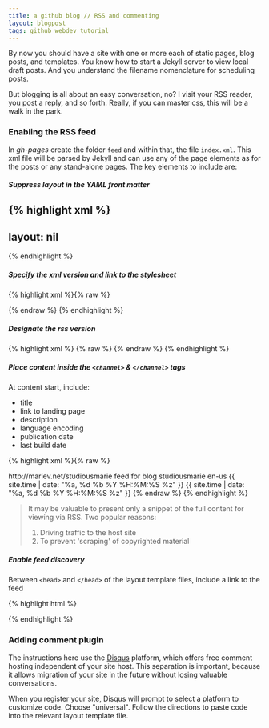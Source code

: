 ```yaml
---
title: a github blog // RSS and commenting
layout: blogpost
tags: github webdev tutorial
---
```


By now you should have a site with one or more each of static pages, blog posts, 
and templates. You know how to start a Jekyll server to view local draft posts. And
you understand the filename nomenclature for scheduling posts.

But blogging is all about an easy conversation, no? I visit your RSS reader, you post
a reply, and so forth. Really, if you can master css, this will be a walk in the park.

### Enabling the RSS feed
In *gh-pages* create the folder ```feed``` and within that, the file ```index.xml```. 
This xml file
will be parsed by Jekyll and can use any of the page elements as for the posts or any 
stand-alone pages. The key elements to include are:

##### Suppress layout in the YAML front matter
{% highlight xml %}
---
layout: nil
---
{% endhighlight %}
##### Specify the xml version and link to the stylesheet

{% highlight xml %}{% raw %}<?xml version="1.0"?>
<?xml-stylesheet type="text/css" 
	href="http://mariev.net/media/css/rss.css" ?>
{% endraw %}
{% endhighlight %}
##### Designate the rss version	
{% highlight xml %}
{% raw %}
<rss version="2.0" xmlns:atom="http://www.w3.org/2005/Atom">
{% endraw %}
{% endhighlight %}
##### Place content inside the ```<channel>```  &  ```</channel>``` tags	
At content start, include:	

- title	
- link to landing page	
- description	
- language encoding	
- publication date	
- last build date	

{% highlight xml %}{% raw %}
<title>studiousmarie</title>
<link>http://mariev.net/studiousmarie</link>
<atom:link href="http://mariev.net/studiousmarie/feed/index.xml" 
	rel="self" type="application/rss+xml" />
<description>feed for blog studiousmarie</description>
<language>en-us</language>
<pubDate>{{ site.time | date: "%a, %d %b %Y %H:%M:%S %z" }}</pubDate>
<lastBuildDate>{{ site.time | date: 
	"%a, %d %b %Y %H:%M:%S %z" }}</lastBuildDate>
{% endraw %}	
{% endhighlight %}

> It may be valuable to present only a snippet of the full content 
> for viewing via RSS. Two popular reasons:
>
> 1. Driving traffic to the host site 
> 2. To prevent 'scraping' of copyrighted material

##### Enable feed discovery
Between ```<head>``` and ```</head>``` of the layout template files, include a 
link to the feed

{% highlight html %}
<link rel="alternate" type="application/rss+xml" 
	title="RSS Feed for studiousmarie" 
	href="http://mariev.net/studiousmarie/feed" />
{% endhighlight %}

### Adding comment plugin
The instructions here use the [Disqus](http://disqus.com) platform, which
offers free comment hosting independent of your site host. This separation 
is important, because it allows migration of your site in the future without 
losing valuable conversations. 

When you register your site, Disqus will prompt to select a platform to customize
code. Choose 
"universal". Follow the directions to paste code into the relevant layout
template file.




